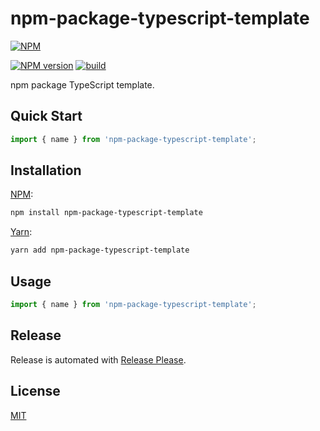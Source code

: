 # npm-package-typescript-template

[![NPM](https://nodei.co/npm/npm-package-typescript-template.png)](https://nodei.co/npm/npm-package-typescript-template/)

[![NPM version](https://img.shields.io/npm/v/npm-package-typescript-template.svg)](https://www.npmjs.com/package/npm-package-typescript-template)
[![build](https://github.com/remarkablemark/npm-package-typescript-template/actions/workflows/build.yml/badge.svg)](https://github.com/remarkablemark/npm-package-typescript-template/actions/workflows/build.yml)

npm package TypeScript template.

## Quick Start

```ts
import { name } from 'npm-package-typescript-template';
```

## Installation

[NPM](https://www.npmjs.com/package/npm-package-typescript-template):

```sh
npm install npm-package-typescript-template
```

[Yarn](https://yarnpkg.com/package/npm-package-typescript-template):

```sh
yarn add npm-package-typescript-template
```

## Usage

```ts
import { name } from 'npm-package-typescript-template';
```

## Release

Release is automated with [Release Please](https://github.com/googleapis/release-please).

## License

[MIT](https://github.com/remarkablemark/npm-package-typescript-template/blob/master/LICENSE)
